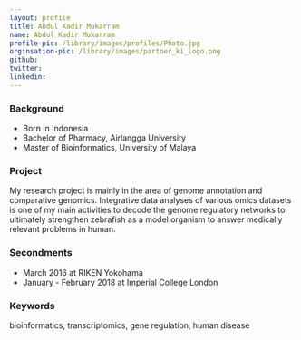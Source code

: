 ```yaml
---
layout: profile
title: Abdul Kadir Mukarram
name: Abdul Kadir Mukarram
profile-pic: /library/images/profiles/Photo.jpg
orginsation-pic: /library/images/partner_ki_logo.png
github:
twitter: 
linkedin:
---
```

### Background
-   Born in Indonesia
-   Bachelor of Pharmacy, Airlangga University
-   Master of Bioinformatics, University of Malaya

### Project
My research project is mainly in the area of genome annotation and comparative genomics. Integrative data analyses of various omics datasets is one of my main activities to decode the genome regulatory networks to ultimately strengthen zebrafish as a model organism to answer medically relevant problems in human. 

### Secondments
-   March 2016 at RIKEN Yokohama
-   January - February 2018 at Imperial College London

### Keywords
bioinformatics, transcriptomics, gene regulation, human disease
